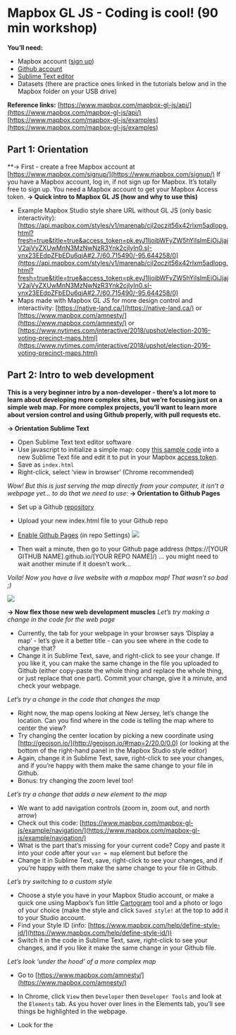 # Mapbox GL JS - Coding is cool! (90 min workshop)

**You’ll need:**

- Mapbox account ([sign up](https://www.mapbox.com/signup/))
- [Github account](https://github.com/join)
- [Sublime Text editor](https://www.sublimetext.com/)
- Datasets (there are practice ones linked in the tutorials below and in the Mapbox folder on your USB drive)

**Reference links:**
[https://www.mapbox.com/mapbox-gl-js/api/](https://www.mapbox.com/mapbox-gl-js/api/)
[https://www.mapbox.com/mapbox-gl-js/examples](https://www.mapbox.com/mapbox-gl-js/examples) 

## Part 1: Orientation

**→ First - create a free Mapbox account at [https://www.mapbox.com/signup/](https://www.mapbox.com/signup/)
If you have a Mapbox account, log in, if not sign up for Mapbox. It’s totally free to sign up. You need a Mapbox account to get your Mapbox Access token.
**→ Quick intro to Mapbox GL JS (how and why to use this)**

- Example Mapbox Studio style share URL without GL JS (only basic interactivity): [https://api.mapbox.com/styles/v1/marenab/cjl2oczit56x42rlxm5adlopg.html?fresh=true&title=true&access_token=pk.eyJ1IjoibWFyZW5hYiIsImEiOiJjajV2ajVyZXUwMnN3MzNwNzR3Ynk2cjIyIn0.sI-ynx23EEdpZFbEDu6qjA#2.7/60.715490/-95.644258/0](https://api.mapbox.com/styles/v1/marenab/cjl2oczit56x42rlxm5adlopg.html?fresh=true&title=true&access_token=pk.eyJ1IjoibWFyZW5hYiIsImEiOiJjajV2ajVyZXUwMnN3MzNwNzR3Ynk2cjIyIn0.sI-ynx23EEdpZFbEDu6qjA#2.7/60.715490/-95.644258/0) 
- Maps made with Mapbox GL JS for more design control and interactivity: [https://native-land.ca/](https://native-land.ca/) or [https://www.mapbox.com/amnesty/](https://www.mapbox.com/amnesty/) or [https://www.nytimes.com/interactive/2018/upshot/election-2016-voting-precinct-maps.html](https://www.nytimes.com/interactive/2018/upshot/election-2016-voting-precinct-maps.html) 


## Part 2: Intro to web development

**This is a very beginner intro by a non-developer - there’s a lot more to learn about developing more complex sites, but we’re focusing just on a simple web map. For more complex projects, you’ll want to learn more about version control and using Github properly, with pull requests etc.**

**→ Orientation Sublime Text**

- Open Sublime Text text editor software
- Use javascript to initialize a simple map: copy [this sample code](https://www.mapbox.com/mapbox-gl-js/example/simple-map/) into a new Sublime Text file and edit it to put in your Mapbox [access token](https://www.mapbox.com/help/define-access-token/).
- Save as `index.html`
- Right-click, select ‘view in browser’ (Chrome recommended)

*Wow! But this is just serving the map directly from your computer, it isn’t a webpage yet… to do that we need to use:*
**→ Orientation to Github Pages** 

- Set up a Github [repository](https://help.github.com/articles/create-a-repo/) 
- Upload your new index.html file to your Github repo
- [Enable Github Pages](https://pages.github.com/) (in repo Settings)
![](https://lh3.googleusercontent.com/WoPYoSwjki2aNcJaxPIt5Z6l7dtLEMYaJds-K-b-Ws9QpC27vEzmoOZbVYuex29WPFmIh5CopQJjKLHK6h4gts23fyxwtAMWqk4fztJ0fZGG7RBPL5fDGCHuoc5hK6qOBDUVYAnh)

- Then wait a minute, then go to your Github page address (https://[YOUR GITHUB NAME].github.io/[YOUR REPO NAME]/)  … you might need to wait another minute if it doesn’t work…

*Voila! Now you have a live website with a mapbox map! That wasn’t so bad ;)*

![](https://lh4.googleusercontent.com/defyWoLHlu9qtanped6JeppqjKOy6u0yMs4jLKwjrnwwvdlr_lMw0ItIyJ3HLuTdxX5bKbpBl8XlaJbVaXisofMwk3-TJvwSytZLauspFjI7mFRiuNnZ9vRfnL2ALU6u87NNV1s1)


**→ Now flex those new web development muscles**
*Let’s try making a change in the code for the web page*

- Currently, the tab for your webpage in your browser says ‘Display a map’ - let’s give it a better title - can you see where in the code to change that?
- Change it in Sublime Text, save, and right-click to see your change. If you like it, you can make the same change in the file you uploaded to Github (either copy-paste the whole thing and replace the whole thing, or just replace that one part). Commit your change, give it a minute, and check your webpage.

*Let’s try a change in the code that changes the map*

- Right now, the map opens looking at New Jersey, let’s change the location. Can you find where in the code is telling the map where to center the view?
- Try changing the center location by picking a new coordinate using [http://geojson.io/](http://geojson.io/#map=2/20.0/0.0) (or looking at the bottom of the right-hand panel in the Mapbox Studio style editor)
- Again, change it in Sublime Text, save, right-click to see your changes, and if you’re happy with them make the same change to your file in Github.
- Bonus: try changing the zoom level too!

*Let’s try a change that adds a new element to the map*

- We want to add navigation controls (zoom in, zoom out, and north arrow)
- Check out this code: [https://www.mapbox.com/mapbox-gl-js/example/navigation/](https://www.mapbox.com/mapbox-gl-js/example/navigation/)
- What is the part that’s missing for your current code? Copy and paste it into your code after your `var = map` element but before the </script>
- Change it in Sublime Text, save, right-click to see your changes, and if you’re happy with them make the same change to your file in Github.

*Let’s try switching to a custom style*

- Choose a style you have in your Mapbox Studio account, or make a quick one using Mapbox’s fun little [Cartogram](https://www.mapbox.com/cartogram/#13.01/40.7251/-74.0051) tool and a photo or logo of your choice (make the style and click `Saved style!` at the top to add it to your Studio account.
- Find your Style ID (info: [https://www.mapbox.com/help/define-style-id/](https://www.mapbox.com/help/define-style-id/))
- Switch it in the code in Sublime Text, save, right-click to see your changes, and if you like it make the same change in your Github file.

*Let’s look ‘under the hood’ of a more complex map*

- Go to [https://www.mapbox.com/amnesty/](https://www.mapbox.com/amnesty/) 
- In Chrome, click `View` then `Developer` then `Developer Tools` and look at the `Elements` tab. As you hover over lines in the Elements tab, you’ll see things be highlighted in the webpage.
- Look for the <script> tag
![](https://lh4.googleusercontent.com/3E8o5hec1HW4UnaEnokpcde5uD_pS7Dwtv38GQKatiuFEkDhZAu_XsfLjEzIyP5chcjZER-aL8T8BVmb8gP3xCaixM05FJYKmI41aQxnf8Xg1SF4aqcqRAQJU8Kfc9oOUNeBBsx6)

- See anything familiar? 
- Check out the full index.html code (a bit easier to read than in the Developer Console) by clicking `View` > `Developer` > `View source`. This is a more complex webpage, so there’s more CSS and Javascript going on, but you should be able to spot elements similar to what you just made. 
## Part 3: Hands-on project

You have two options:
**Option 1: Add interactivity to your existing choropleth**
If you attended the [Mapbox Studio session](https://docs.google.com/document/d/17Zvpg2UHvqX3doGI-dsA0r3fIZOGr7FAnXwZoyGizz8/edit#heading=h.tpkdn9bvd28w) and made a choropleth, you can add interactivity to your choropleth using the steps outlines in this tutorial: [https://www.mapbox.com/help/choropleth-studio-gl-pt-2/](https://www.mapbox.com/help/choropleth-studio-gl-pt-2/) 
**Tips**:

- I like to start with the code for a simple map (like what we made above) and add in new elements (just make sure you aren’t duplicating things that are already in your code).
- If in doubt on where something goes in the code, check out the [finished map](https://www.mapbox.com/help/demos/choropleth-studio-gl/demo-five.html) from the tutorial and click `View` > `Developer` > `View source` to see the code. You can also check out my final code for the Canada-ized version here: [https://github.com/marenab/IMW-2018/blob/master/index.html](https://github.com/marenab/IMW-2018/blob/master/index.html) 
- You’ll need to change the Style ID in your code to use the choropleth style you made yesterday: [https://www.mapbox.com/mapbox-gl-js/example/custom-style-id/](https://www.mapbox.com/mapbox-gl-js/example/custom-style-id/) (if you use your own, please see the **Important** section below) or you can try this using my existing choropleth style because I’ve made it a Public Style (and the tilesets it uses Public Tilesets):

mapbox://styles/marenab/cjl2oczit56x42rlxm5adlopg 
(You should be able to use this style ID with your own Mapbox access token - if it doesn’t seem to be working, you can contact [marena.brinkhurst@mapbox.com](mailto:marena.brinkhurst@mapbox.com) )

- If you are using your own Style, make sure your Style is [Published](https://www.mapbox.com/studio-manual/overview/publish-your-style/), or else it won’t work.

**Important**! 
The tutorial builds on the [Part 1 tutorial](https://www.mapbox.com/help/choropleth-studio-gl-pt-1/) using US data - if you made your choropleth map using the Canada data we used in the session, you’ll need to watch out for things that might be a bit different. Here are some critical ones:
**Legend colors**
If you are using your *own* choropleth style: make sure you know your `stops` that you used to color your choropleth because that is what the javascript will be referring to when it creates your legend. In your Studio style, your `can-pop` layer should look like:

![](https://lh6.googleusercontent.com/SCVFN7GzaJhCjGAqvw-SW88PC2qEqkziWlnHfM_uFxA4tOh20e6Z8g1MYSrJa70AsybAahH_HYV3XNVhiHF3sgrRqqXelEF9Za0DMhXD3h5c1BoOcyrr2zsVulbHWF_5OyzORcSv)


Then when you [create an array of intervals and colors](https://www.mapbox.com/help/choropleth-studio-gl-pt-2/#create-arrays-of-intervals-and-colors) following the tutorial, you’ll need to input your style’s particular stop values and color codes. For my style, instead of
var layers *=* ['0-10', '10-20', '20-50', '50-100', '100-200', '200-500', '500-1000', '1000+'];
var colors *=* ['#FFEDA0', '#FED976', '#FEB24C', '#FD8D3C', '#FC4E2A', '#E31A1C', '#BD0026', '#800026'];
For intervals and colors, I should use:
var layers *=* ['1730-10000', '10000-50000', '50000-100000', '100000-150000', '150000+'];
var colors *=* ['#FFEDA0', '#cfecd9', '#a0dab3', '#40b7c4', '#3195a0', '#253393'];
**Layer name for map.on(‘mousemove’)**
You’ll also need to modify the step for “adding the info window.” You have to use the correct name of the layer and data fields that you used in your Style (in Mapbox Studio). For the choropleth session, we used `canada-pop` instead of `statedata` as our layer, so instead of
map.on('mousemove', function(e) {
  var states *=* map.queryRenderedFeatures(e.point, {
    layers: ['statedata']
  });

  **if** (states.length *>* 0) {
    document.getElementById('pd').innerHTML *=* '<h3><strong>' *+* states[0].properties.name *+* '</strong></h3><p><strong><em>' *+* states[0].properties.density *+* '</strong> people per square mile</em></p>';
  } **else** {
    document.getElementById('pd').innerHTML *=* '<p>Hover over a state!</p>';
  }
});
For map.on(‘mousemove’) you’ll need to make the following changes, to reflect the different fields in the canada-pop data:
map.on('mousemove', function(e) {
  var provinces *=* map.queryRenderedFeatures(e.point, {
    layers: ['canada-pop']
  });

  **if** (provinces.length *>* 0) {
    document.getElementById('pd').innerHTML *=* '<h3><strong>' *+* provinces[0].properties.NAME *+* '</strong></h3><p><strong><em>' *+* provinces[0].properties.aboriginal_pop *+* '</strong>Aboriginal population</em></p>';
  } **else** {
    document.getElementById('pd').innerHTML *=* '<p>Hover over a province!</p>';
  }
});
**Map bounds**
If you want to set the map bounds to focus on Canada and include the far North, instead of:
map.fitBounds([[*-*133.2421875, 16.972741], [*-*47.63671875, 52.696361]]);
You’ll want something like: 
map.fitBounds([[-188.0859375, 37.1603165], [-30.5859375, 83.3595113]]);
(The [lng, lat] coordinates are found using [geojson.io](http://geojson.io/) - you can learn more about restricting map panning [here](https://www.mapbox.com/mapbox-gl-js/example/restrict-bounds/))
**Map title and info window**
Remember to change the text from US to Canada, state to province, ‘population density’ to ‘Aboriginal population’ etc.
**Option 2: Start from scratch**
If you didn’t attend the Mapbox Studio session, or don’t like choropleths, you can try a few different things (with the sample data linked in the tutorials):

  1. Add points to a map with pop-ups: [https://www.mapbox.com/studio-manual/help/#add-points-to-a-map](https://www.mapbox.com/studio-manual/help/#add-points-to-a-map) 
  2. Make a heatmap: [https://www.mapbox.com/help/make-a-heatmap-with-mapbox-gl-js/](https://www.mapbox.com/help/make-a-heatmap-with-mapbox-gl-js/) 
  3. Experiment with other things in the Mapbox GL JS examples library! [https://www.mapbox.com/mapbox-gl-js/examples/](https://www.mapbox.com/mapbox-gl-js/examples/) 

## 2017 IMW Session

**External Resources**
[https://api.mapbox.com/mapbox-gl-js/v0.40.0/mapbox-gl.css](https://api.mapbox.com/mapbox-gl-js/v0.40.0/mapbox-gl.css) 
[https://api.mapbox.com/mapbox-gl-js/v0.40.0/mapbox-gl.js](https://api.mapbox.com/mapbox-gl-js/v0.40.0/mapbox-gl.js) 
**Workshop**
We’re going to use a code editing tool called jsFiddle to add a simple toggle and hover-over information to make our map interactive, so it will look like this (screenshot is after hovering the mouse over the Northwest Territories): 

![Screen Shot 2017-10-20 at 4.07.53 PM.png](https://lh4.googleusercontent.com/jpbI0HRd4CbCJj1f-z8YjVHShT2SHExSW6m6LmsjPTj628E-QyMnC4LbOhn05O16WlY-INaoybZtofT-8aXMx9Vc55D5v3ltGQ1UT-iDDbZa-y_m-bx3SmiOb6UrVXbI7NnDYK3w)


The following links are shared from Alex’s jsFiddle account - you can work with them but you **can't save your edits** (otherwise everyone's work would change). Instead, use the button in jsFiddle that says `Run` - this lets you continually rerun your code to get your updates. **Don’t close your tab until you are completely finished**, or you will lose your edits!
Incomplete one to work with: [https://jsfiddle.net/aparlato/ebpqc82y/2/](https://jsfiddle.net/aparlato/ebpqc82y/2/)
Complete one for reference: [https://jsfiddle.net/aparlato/2oondv1u/](https://jsfiddle.net/aparlato/2oondv1u/) 


